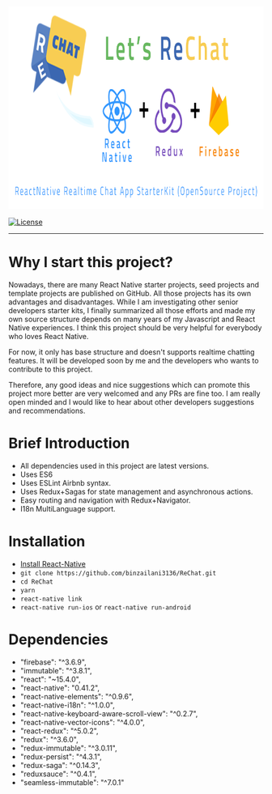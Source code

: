 <img src="assets/readme/introduction.png" width="880" height="400">

[![License](https://img.shields.io/badge/license-MIT-green.svg?style=flat)](https://github.com/binzailani3136/ReChat/blob/master/LICENSE)

---------------

# Why I start this project?
Nowadays, there are many React Native starter projects, seed projects and template projects are published on GitHub.
All those projects has its own advantages and disadvantages.
While I am investigating other senior developers starter kits, I finally summarized all those efforts and made my own source structure depends on many years of my Javascript and React Native experiences.
I think this project should be very helpful for everybody who loves React Native.

For now, it only has base structure and doesn't supports realtime chatting features.
It will be developed soon by me and the developers who wants to contribute to this project.

Therefore, any good ideas and nice suggestions which can promote this project more better are very welcomed and any PRs are fine too.
I am really open minded and I would like to hear about other developers suggestions and recommendations.

# Brief Introduction
- All dependencies used in this project are latest versions.
- Uses ES6
- Uses ESLint Airbnb syntax.
- Uses Redux+Sagas for state management and asynchronous actions.
- Easy routing and navigation with Redux+Navigator.
- I18n MultiLanguage support.

# Installation
* [Install React-Native](https://facebook.github.io/react-native/docs/getting-started.html#content)
* `git clone https://github.com/binzailani3136/ReChat.git`
* `cd ReChat`
* `yarn`
* `react-native link`
* `react-native run-ios` or `react-native run-android`

# Dependencies
*  "firebase": "^3.6.9",
*  "immutable": "^3.8.1",
*  "react": "~15.4.0",
*  "react-native": "0.41.2",
*  "react-native-elements": "^0.9.6",
*  "react-native-i18n": "^1.0.0",
*  "react-native-keyboard-aware-scroll-view": "^0.2.7",
*  "react-native-vector-icons": "^4.0.0",
*  "react-redux": "^5.0.2",
*  "redux": "^3.6.0",
*  "redux-immutable": "^3.0.11",
*  "redux-persist": "^4.3.1",
*  "redux-saga": "^0.14.3",
*  "reduxsauce": "^0.4.1",
*  "seamless-immutable": "^7.0.1"
